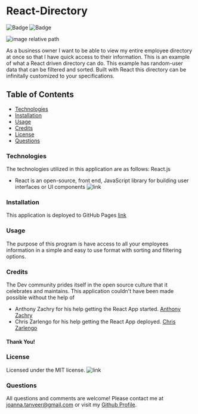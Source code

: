 # React-Directory


![Badge](https://img.shields.io/github/last-commit/JoannaTanveer/React_Directory?style=plastic) ![Badge](https://img.shields.io/github/repo-size/JoannaTanveer/React_Directory?style=plastic)

![image relative path](screenshot_fitness.png)

As a business owner I want to be able to view my entire employee directory at once so that I have quick access to their information. This is an example of what a React driven directory can do. This example has random-user data that can be filtered and sorted. Built with React this directory can be infinitally customized to your specifications. 
       
## Table of Contents
        
- [Technologies](#technologies)
- [Installation](#installation)
- [Usage](#usage)
- [Credits](#credits)
- [License](#license)
- [Questions](#questions)

### Technologies
    
The technologies utilized in this application are as follows: React.js
- React is an open-source, front end, JavaScript library for building user interfaces or UI components ![link](https://img.shields.io/badge/React.js-v17.0.1-ff69b4)

    
### Installation
    
This application is deployed to GitHub Pages [link](https://joannatanveer.github.io/React_Directory/)


### Usage
    
The purpose of this program is have access to all your employees information in a simple and easy to use format with sorting and filtering options. 

    
### Credits
    
The Dev community prides itself in the open source culture that it celebrates and maintains. This application couldn't have been made possible without the help of
- Anthony Zachry for his help getting the React App started. [Anthony Zachry](https://www.linkedin.com/in/anthony-zachry-3464b551/)
- Chris Zarlengo for his help getting the React App deployed. [Chris Zarlengo](https://www.linkedin.com/in/zarlengo/)

    
#### Thank You!
    
    
### License
Licensed under the MIT license. ![link](https://img.shields.io/github/license/JoannaTanveer/React_Directory?style=plastic)

### Questions
All questions and comments are welcome! Please contact me at joanna.tanveer@gmail.com	 or visit my [Github Profile](https://github.com/JoannaTanveer).

